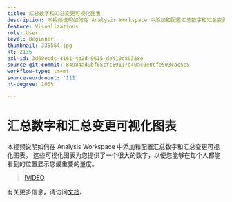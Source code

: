```yaml
---
title: 汇总数字和汇总变更可视化图表
description: 本视频说明如何在 Analysis Workspace 中添加和配置汇总数字和汇总变更可视化图表。 这些可视化图表为您提供了一个很大的数字，以便您能够在每个人都能看到的位置显示您最重要的量度。
feature: Visualizations
role: User
level: Beginner
thumbnail: 335564.jpg
kt: 2136
exl-id: 3d60ecdc-4161-4b2d-9615-de410d89358e
source-git-commit: 84984ad9bf65cfc69117e40ac0e0cfe503cac5e5
workflow-type: tm+mt
source-wordcount: '111'
ht-degree: 100%

---
```


# 汇总数字和汇总变更可视化图表

本视频说明如何在 Analysis Workspace 中添加和配置汇总数字和汇总变更可视化图表。 这些可视化图表为您提供了一个很大的数字，以便您能够在每个人都能看到的位置显示您最重要的量度。

>[!VIDEO](https://video.tv.adobe.com/v/335564/?quality=12&learn=on)

有关更多信息，请访问[文档](https://experienceleague.adobe.com/docs/analytics/analyze/analysis-workspace/visualizations/summary-number-change.html)。
